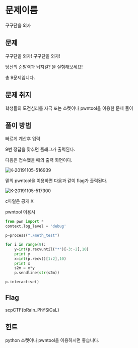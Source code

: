 #  문제이름

구구단을 외자



## 문제

구구단을 외자! 구구단을 외자!

당신의 순발력과 뇌지컬? 을 실험해보세요!

총 9문제입니다.



## 문제 취지

학생들의 도전심리를 자극 또는 소켓이나 pwntool을 이용한 문제 풀이



## 풀이 방법

빠르게 계산후 입력

9번 정답을 맞추면 플래그가 출력된다.



다음은 접속했을 때의 출력 화면이다.

![K-20191105-516939](https://user-images.githubusercontent.com/40850499/68180706-02698780-ffd8-11e9-93c7-d12657b88b7f.gif)



밑의 pwntool을 이용하면 다음과 같이 flag가 출력된다.

![K-20191105-517300](https://user-images.githubusercontent.com/40850499/68180708-05647800-ffd8-11e9-988c-d1297b519673.gif)



c파일은 공개 X

pwntool 이용시

```python
from pwn import *
context.log_level = 'debug'

p=process("./meth_test")

for i in range(9):
	y=int(p.recvuntil("*")[-3:-2],10)
	print y
	x=int(p.recv()[1:2],10)
	print x
	s2m = x*y
	p.sendline(str(s2m))

p.interactive()
```




## Flag

scpCTF{bRaIn_PhYSiCaL}



## 힌트

python 소켓이나 pwntool을 이용하시면 좋습니다.
